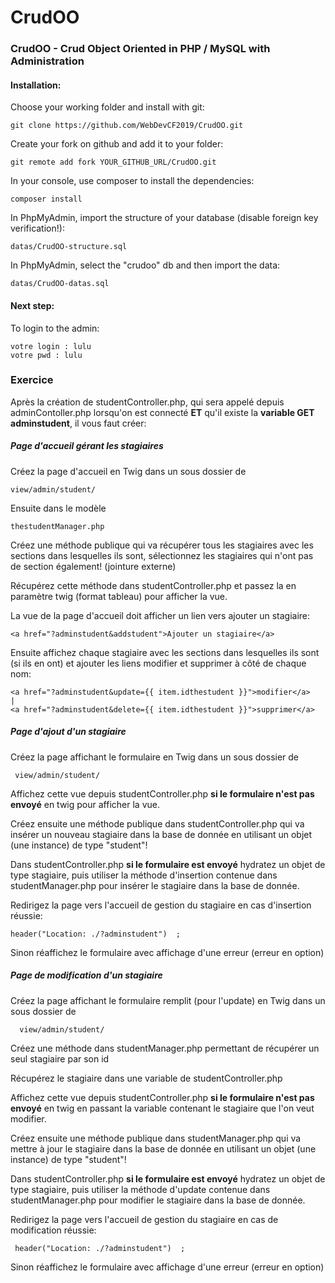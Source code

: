 # CrudOO
### CrudOO - Crud Object Oriented in PHP / MySQL with Administration
#### Installation:
Choose your working folder and install with git:
        
    git clone https://github.com/WebDevCF2019/CrudOO.git
    
Create your fork on github and add it to your folder:

    git remote add fork YOUR_GITHUB_URL/CrudOO.git
    
In your console, use composer to install the dependencies:

    composer install
    
    
In PhpMyAdmin, import the structure of your database (disable foreign key verification!):

    datas/CrudOO-structure.sql
    
In PhpMyAdmin, select the "crudoo" db and then import the data:

    datas/CrudOO-datas.sql
    
#### Next step:
To login to the admin:

    votre login : lulu
    votre pwd : lulu
    
### Exercice    
Après la création de studentController.php, qui sera appelé depuis adminContoller.php lorsqu'on est connecté **ET** qu'il existe la **variable GET adminstudent**, il vous faut créer:
##### Page d'accueil gérant les stagiaires
Créez la page d'accueil en Twig dans un sous dossier de

    view/admin/student/

Ensuite dans le modèle 

    thestudentManager.php
Créez une méthode publique qui va récupérer tous les stagiaires avec les sections dans lesquelles ils sont, sélectionnez les stagiaires qui n'ont pas de section également! (jointure externe)

 Récupérez cette méthode dans studentController.php et passez la en paramètre twig (format tableau) pour afficher la vue.
 
 La vue de la page d'accueil doit afficher un lien vers ajouter un stagiaire:
 
    <a href="?adminstudent&addstudent">Ajouter un stagiaire</a>
 Ensuite affichez chaque stagiaire avec les sections dans lesquelles ils sont (si ils en ont) et ajouter les liens modifier et supprimer à côté de chaque nom:
 
    <a href="?adminstudent&update={{ item.idthestudent }}">modifier</a> 
    | 
    <a href="?adminstudent&delete={{ item.idthestudent }}">supprimer</a>  
    
 ##### Page d'ajout d'un stagiaire
 Créez la page affichant le formulaire en Twig dans un sous dossier de
 
     view/admin/student/
     
 Affichez cette vue depuis studentController.php **si le formulaire n'est pas envoyé** en twig pour afficher la vue.  
  
 Créez ensuite une méthode publique dans studentController.php qui va insérer un nouveau stagiaire dans la base de donnée en utilisant un objet (une instance) de type "student"!  
 
 Dans studentController.php **si le formulaire est envoyé** hydratez un objet de type stagiaire, puis utiliser la méthode d'insertion contenue dans studentManager.php pour insérer le stagiaire dans la base de donnée.
 
 Redirigez la page vers l'accueil de gestion du stagiaire en cas d'insertion réussie:
 
    header("Location: ./?adminstudent")  ;
 Sinon réaffichez le formulaire avec affichage d'une erreur (erreur en option)    
 
 ##### Page de modification d'un stagiaire
  Créez la page affichant le formulaire remplit (pour l'update) en Twig dans un sous dossier de
  
      view/admin/student/
      
  Créez une méthode dans studentManager.php permettant de récupérer un seul stagiaire par son id
  
  Récupérez le stagiaire dans une variable de studentController.php
  
  Affichez cette vue depuis studentController.php **si le formulaire n'est pas envoyé** en twig en passant la variable contenant le stagiaire que l'on veut modifier.  
   
  Créez ensuite une méthode publique dans studentManager.php qui va mettre à jour le stagiaire dans la base de donnée en utilisant un objet (une instance) de type "student"!  
  
  Dans studentController.php **si le formulaire est envoyé** hydratez un objet de type stagiaire, puis utiliser la méthode d'update contenue dans studentManager.php pour modifier le stagiaire dans la base de donnée.
  
  Redirigez la page vers l'accueil de gestion du stagiaire en cas de modification réussie:
  
     header("Location: ./?adminstudent")  ;
  Sinon réaffichez le formulaire avec affichage d'une erreur (erreur en option)       